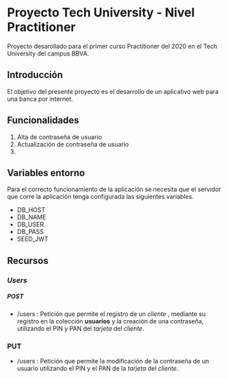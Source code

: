 # Proyecto Tech University - Nivel Practitioner
Proyecto desarollado para el primer curso Practitioner del 2020 en el Tech University del campus BBVA.

## Introducción 
El objetivo del presente proyecto es el desarrollo de un aplicativo web para una banca por internet.

## Funcionalidades

1. Alta de contraseña de usuario
2. Actualización de contraseña de usuario
3. 

## Variables entorno
Para el correcto funcionamiento de la aplicación se necesita que el servidor que corre la aplicación tenga configurada las siguientes variables.

* DB_HOST
* DB_NAME
* DB_USER
* DB_PASS
* SEED_JWT

## Recursos

### *Users*

##### POST

* /users : Petición que permite el registro de un *cliente* , mediante su registro en la colección **usuarios** y la creación de una contraseña, utilizando el PIN y PAN del *tarjeta* del *cliente*.

### PUT

* /users : Petición que permite la modificación de la contraseña de un usuario utilizando el PIN y el PAN de la *tarjeta* del *cliente*.